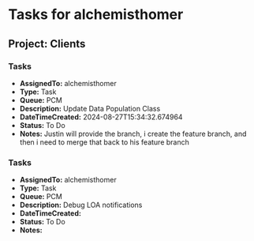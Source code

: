 # Tasks for alchemisthomer

## Project: Clients
### Tasks
- **AssignedTo:** alchemisthomer
- **Type:** Task
- **Queue:** PCM
- **Description:** Update Data Population Class
- **DateTimeCreated:** 2024-08-27T15:34:32.674964
- **Status:** To Do
- **Notes:** Justin will provide the branch, i create the feature branch, and then i need to merge that back to his feature branch

### Tasks
- **AssignedTo:** alchemisthomer
- **Type:** Task
- **Queue:** PCM
- **Description:** Debug LOA notifications
- **DateTimeCreated:** 
- **Status:** To Do
- **Notes:** 